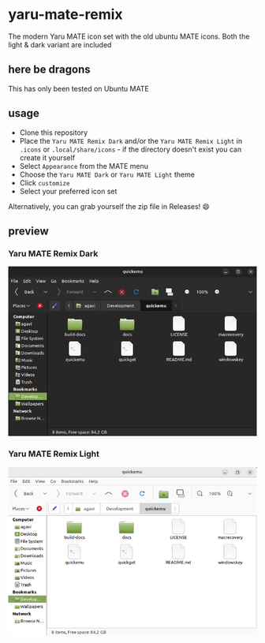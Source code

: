 # yaru-mate-remix
The modern Yaru MATE icon set with the old ubuntu MATE icons. Both the light & dark variant are included

## here be dragons
This has only been tested on Ubuntu MATE

## usage
* Clone this repository 
* Place the `Yaru MATE Remix Dark` and/or the `Yaru MATE Remix Light` in `.icons` or `.local/share/icons` - if the directory doesn't exist you can create it yourself
* Select `Appearance` from the MATE menu
* Choose the `Yaru MATE Dark` or `Yaru MATE Light` theme
* Click `customize`
* Select your preferred icon set 

Alternatively, you can grab yourself the zip file in Releases! :smile: 

## preview

### Yaru MATE Remix Dark
![yaru-mate-remix-dark preview](https://raw.githubusercontent.com/eagavi/yaru-mate-remix/main/preview/yaru-mate-preview-dark.png)

### Yaru MATE Remix Light
![yaru-mate-remix-light preview](https://raw.githubusercontent.com/eagavi/yaru-mate-remix/main/preview/yaru-mate-preview-light.png)


